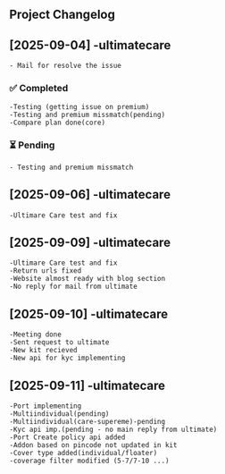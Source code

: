 ## Project Changelog

## [2025-09-04] -ultimatecare

    - Mail for resolve the issue

### ✅ Completed

    -Testing (getting issue on premium)
    -Testing and premium missmatch(pending)
    -Compare plan done(core)

### ⏳ Pending

    - Testing and premium missmatch

## [2025-09-06] -ultimatecare

    -Ultimare Care test and fix

## [2025-09-09] -ultimatecare

    -Ultimare Care test and fix
    -Return urls fixed
    -Website almost ready with blog section
    -No reply for mail from ultimate

## [2025-09-10] -ultimatecare

    -Meeting done
    -Sent request to ultimate
    -New kit recieved
    -New api for kyc implementing

## [2025-09-11] -ultimatecare

    -Port implementing
    -Multiindividual(pending)
    -Multiindividual(care-supereme)-pending
    -Kyc api imp.(pending - no main reply from ultimate)
    -Port Create policy api added 
    -Addon based on pincode not updated in kit
    -Cover type added(individual/floater)
    -coverage filter modified (5-7/7-10 ...)
